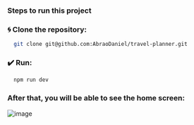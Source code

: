 ### Steps to run this project

### 🌀 Clone the repository:

```sh
  git clone git@github.com:AbraoDaniel/travel-planner.git
```

### ✔️ Run: 

```sh
  npm run dev
```

### After that, you will be able to see the home screen:

![image](https://github.com/AbraoDaniel/travel-planner/assets/101731254/673cd3cc-e02c-4550-8c2a-df2fc11fe1f5)


